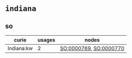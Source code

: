 # `indiana`

## so

| curie      |   usages | nodes                                                                                                            |
|------------|----------|------------------------------------------------------------------------------------------------------------------|
| Indiana:kw |        2 | [SO:0000769](http://purl.obolibrary.org/obo/SO_0000769), [SO:0000770](http://purl.obolibrary.org/obo/SO_0000770) |

